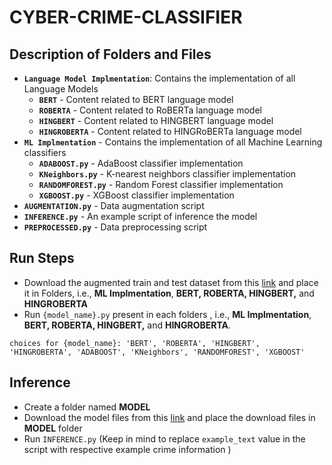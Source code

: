 # CYBER-CRIME-CLASSIFIER


## Description of Folders and Files
- **`Language Model Implmentation`**: Contains the implementation of all Language Models
  - **`BERT`** - Content related to BERT language model
  - **`ROBERTA`** - Content related to RoBERTa language model
  - **`HINGBERT`** - Content related to HINGBERT language model
  - **`HINGROBERTA`** - Content related to HINGRoBERTa language model
- **`ML Implmentation`** - Contains the implementation of all Machine Learning classifiers
  - **`ADABOOST.py`** - AdaBoost classifier implementation
  - **`KNeighbors.py`** - K-nearest neighbors classifier implementation
  - **`RANDOMFOREST.py`** - Random Forest classifier implementation
  - **`XGBOOST.py`** - XGBoost classifier implementation
- **`AUGMENTATION.py`** - Data augmentation script
- **`INFERENCE.py`** - An example script of inference the model
- **`PREPROCESSED.py`** - Data preprocessing script


## Run Steps
- Download the augmented train and test dataset from this [link](https://drive.google.com/drive/folders/1CPupu7i7fgw_xC_a406qO_hxfpOUBt7j?usp=sharing) and place it in Folders, i.e., **ML Implmentation**, **BERT, ROBERTA, HINGBERT,** and **HINGROBERTA**
- Run `{model_name}.py` present in each folders , i.e., **ML Implmentation**, **BERT, ROBERTA, HINGBERT,** and **HINGROBERTA**.

``` choices for {model_name}: 'BERT', 'ROBERTA', 'HINGBERT', 'HINGROBERTA', 'ADABOOST', 'KNeighbors', 'RANDOMFOREST', 'XGBOOST' ```

## Inference
- Create a folder named **MODEL**
- Download the model files from this [link](https://drive.google.com/drive/folders/1rlEs0p5KFJmMNWlQjMSk2oJ8OQrqkKa2?usp=sharing) and place the download files in **MODEL** folder
- Run `INFERENCE.py` (Keep in mind to replace `example_text` value in the script with respective example crime information )


